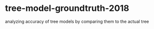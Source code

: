 # tree-model-groundtruth-2018
analyzing accuracy of tree models by comparing them to the actual tree
